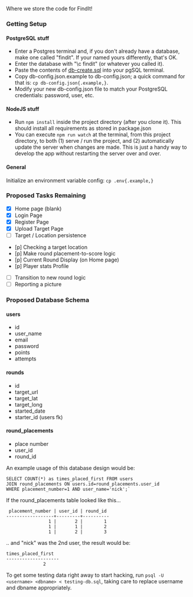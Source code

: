 Where we store the code for FindIt!

### Getting Setup

#### PostgreSQL stuff

- Enter a Postgres terminal and, if you don't already have a database, make one called "findit". If your named yours differently, that's OK. 
- Enter the database with "\c findit" (or whatever you called it).
- Paste the contents of [db-create.sql](https://github.com/testteampleaseignore/FindIt/blob/master/db-create.sql) into your pgSQL terminal.
- Copy db-config.json.example to db-config.json; a quick command for that is: `cp db-config.json{.example,}`.
- Modify your new db-config.json file to match your PostgreSQL credentials: password, user, etc.

#### NodeJS stuff

- Run `npm install` inside the project directory (after you clone it). This should install all requirements as stored in package.json
- You can execute `npm run watch` at the terminal, from this project directory, to both (1) serve / run the project, and  (2) automatically update the server when changes are made. This is just a handy way to develop the app without restarting the server over and over. 

#### General

Initialize an environment variable config:
`cp .env{.example,}`

### Proposed Tasks Remaining 

+ [x] Home page (blank)
+ [x] Login Page
+ [x] Register Page
+ [x] Upload Target Page
+ [ ] Target / Location persistence
+ [p] Checking a target location
+ [p] Make round placement-to-score logic
+ [p] Current Round Display (on Home page)
+ [p] Player stats Profile
+ [ ] Transition to new round logic
+ [ ] Reporting a picture

### Proposed Database Schema

#### users
+ id 
+ user_name
+ email
+ password
+ points
+ attempts

#### rounds
+ id
+ target_url
+ target_lat
+ target_long
+ started_date
+ starter_id (users fk)

#### round_placements
+ place number
+ user_id
+ round_id

An example usage of this database design would be:

    SELECT COUNT(*) as times_placed_first FROM users 
    JOIN round_placements ON users.id=round_placements.user_id 
    WHERE placement_number=1 AND user_name='nick';`

If the round_placements table looked like this...

     placement_number | user_id | round_id 
    ------------------+---------+----------
                    1 |       2 |        1
                    1 |       1 |        2
                    1 |       2 |        3

.. and "nick" was the 2nd user, the result would be:

    times_placed_first 
    --------------------
                  2
		  
To get some testing data right away to start hacking,
run `psql -U <username> <dbname> < testing-db.sql`,
taking care to replace username and dbname appropriately.


